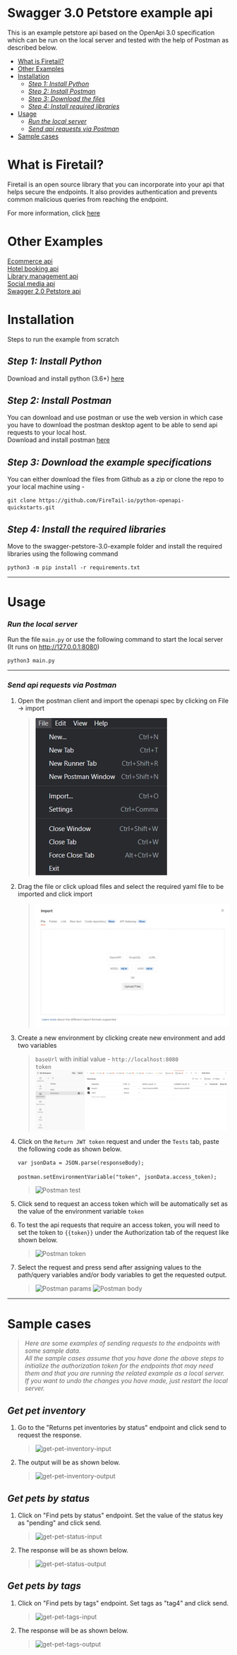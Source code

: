 # Swagger 3.0 Petstore example api

This is an example petstore api based on the OpenApi 3.0 specification which can be run on the local server and tested with the help of Postman as described below.

  - [What is Firetail?](#what-is-firetail)
  - [Other Examples](#other-examples)
  - [Installation](#installation)
    - [*Step 1: Install Python*](#step-1-install-python)
    - [*Step 2: Install Postman*](#step-2-install-postman)
    - [*Step 3: Download the files*](#step-3-download-the-files)
    - [*Step 4: Install required libraries*](#step-3-install-required-libraries)
  - [Usage](#usage)
    - [*Run the local server*](#run-the-local-server)
    - [*Send api requests via Postman*](#sending-api-requests-via-postman)
  - [Sample cases](#sample-cases)
  
What is Firetail? 
===
Firetail is an open source library that you can incorporate into your api that 
helps secure the endpoints. It also provides authentication and prevents common malicious queries from reaching the endpoint.

For more information, click [here](https://firetail.readthedocs.io/en/latest/)


Other Examples
===
[Ecommerce api](../ecommerce-example/README.MD)<br>
[Hotel booking api](../hotel-booking-example/README.MD)<br>
[Library management api](../library-management-example/README.MD)<br>
[Social media api](../social-media-example/README.MD)<br>
[Swagger 2.0 Petstore api](../swagger-petstore-3.0-example/README.MD)

Installation
===
Steps to run the example from scratch

## *Step 1: Install Python*

Download and install python (3.6+) [here](https://www.python.org/downloads/)


## *Step 2: Install Postman*

You can download and use postman or use the web version in which case you have to download the postman desktop agent to be able to send api requests to your local host.<br>
Download and install postman [here](https://www.postman.com/downloads/)


## *Step 3: Download the example specifications*

You can either download the files from Github as a zip or clone the repo to your local machine using -
```
git clone https://github.com/FireTail-io/python-openapi-quickstarts.git
```


## *Step 4: Install the required libraries*

Move to the swagger-petstore-3.0-example folder and install the required libraries using the following command
```
python3 -m pip install -r requirements.txt
```
***

Usage
===

### *Run the local server*

Run the file `main.py` or use the following command  to start the local server (It runs on http://127.0.0.1:8080)
```
python3 main.py
```
***

### *Send api requests via Postman*

1. Open the postman client and import the openapi spec by clicking on File -> import
    >![Import yaml to postman](../assets/images/petstore-3/postman-import.jpg)

2. Drag the file or click upload files and select the required yaml file to be imported and click import
    >![Postman import dialog](../assets/images/petstore-3/postman-import-file.jpg)

3. Create a new environment by clicking create new environment and add two variables
    >`baseUrl` with initial value - `http://localhost:8080`<br>
    >`token`
    >![Postman environment](../assets/images/petstore-3/postman-environment.jpg)

4. Click on the `Return JWT token` request and under the `Tests` tab, paste the following code as shown below.
    ```
    var jsonData = JSON.parse(responseBody);

    postman.setEnvironmentVariable("token", jsonData.access_token);

   ```
    >![Postman test](/assets/images/petstore-3/postman-test.jpg)
   

5. Click send to request an access token which will be automatically set as the value of the environment variable `token`

6. To test the api requests that require an access token, you will need to set the token to `{{token}}` under the Authorization tab of the request like shown below.
    >![Postman token](../assets/images/petstore-3/postman-token.jpg)

7. Select the request and press send after assigning values to the path/query variables and/or body variables to get the requested output.
    >![Postman params](../assets/images/petstore-3/postman-param.jpg)
    >![Postman body](../assets/images/petstore-3/postman-body.jpg)
***
Sample cases
===
>*Here are some examples of sending requests to the endpoints with some sample data.<br>All the sample cases assume that you have done the above steps to initialize the authorization token for the endpoints that may need them and that you are running the related example as a local server.<br>
If you want to undo the changes you have made, just restart the local server.*
## *Get pet inventory*
1. Go to the "Returns pet inventories by status" endpoint and click send to request the response.
    >![get-pet-inventory-input](../assets/images/petstore-3/samples/get-pet-inventory-input.png)
2. The output will be as shown below.
    >![get-pet-inventory-output](../assets/images/petstore-3/samples/get-pet-inventory-output.png)

## *Get pets by status*
1. Click on "Find pets by status" endpoint. Set the value of the status key as "pending" and click send.
    >![get-pet-status-input](../assets/images/petstore-3/samples/get-pet-status-input.png)
2. The response will be as shown below.
    >![get-pet-status-output](../assets/images/petstore-3/samples/get-put-status-output.png)
## *Get pets by tags*
1. Click on "Find pets by tags" endpoint. Set tags as "tag4" and click send.
    >![get-pet-tags-input](../assets/images/petstore-3/samples/get-pet-tags-input.png)
2. The response will be as shown below.
    >![get-pet-tags-output](../assets/images/petstore-3/samples/get-pet-tags-output.png)